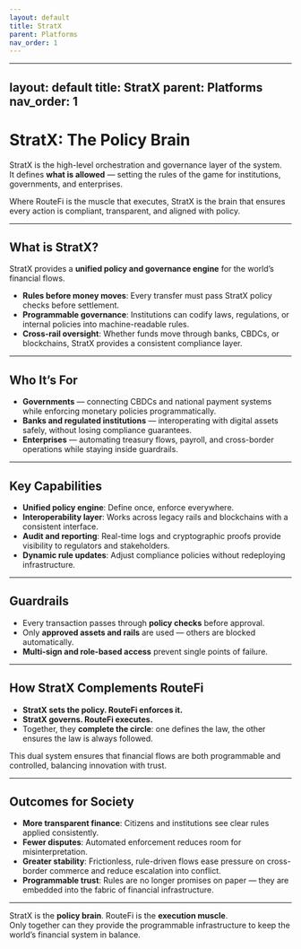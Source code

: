 ```yaml
---
layout: default
title: StratX
parent: Platforms
nav_order: 1
---
```


---
layout: default
title: StratX
parent: Platforms
nav_order: 1
---

# StratX: The Policy Brain

StratX is the high-level orchestration and governance layer of the system.  
It defines **what is allowed** — setting the rules of the game for institutions, governments, and enterprises.  

Where RouteFi is the muscle that executes, StratX is the brain that ensures every action is compliant, transparent, and aligned with policy.

---

## What is StratX?

StratX provides a **unified policy and governance engine** for the world’s financial flows.  

- **Rules before money moves**: Every transfer must pass StratX policy checks before settlement.  
- **Programmable governance**: Institutions can codify laws, regulations, or internal policies into machine-readable rules.  
- **Cross-rail oversight**: Whether funds move through banks, CBDCs, or blockchains, StratX provides a consistent compliance layer.  

---

## Who It’s For

- **Governments** — connecting CBDCs and national payment systems while enforcing monetary policies programmatically.  
- **Banks and regulated institutions** — interoperating with digital assets safely, without losing compliance guarantees.  
- **Enterprises** — automating treasury flows, payroll, and cross-border operations while staying inside guardrails.  

---

## Key Capabilities

- **Unified policy engine**: Define once, enforce everywhere.  
- **Interoperability layer**: Works across legacy rails and blockchains with a consistent interface.  
- **Audit and reporting**: Real-time logs and cryptographic proofs provide visibility to regulators and stakeholders.  
- **Dynamic rule updates**: Adjust compliance policies without redeploying infrastructure.  

---

## Guardrails

- Every transaction passes through **policy checks** before approval.  
- Only **approved assets and rails** are used — others are blocked automatically.  
- **Multi-sign and role-based access** prevent single points of failure.  

---

## How StratX Complements RouteFi

- **StratX sets the policy. RouteFi enforces it.**  
- **StratX governs. RouteFi executes.**  
- Together, they **complete the circle**: one defines the law, the other ensures the law is always followed.  

This dual system ensures that financial flows are both programmable and controlled, balancing innovation with trust.

---

## Outcomes for Society

- **More transparent finance**: Citizens and institutions see clear rules applied consistently.  
- **Fewer disputes**: Automated enforcement reduces room for misinterpretation.  
- **Greater stability**: Frictionless, rule-driven flows ease pressure on cross-border commerce and reduce escalation into conflict.  
- **Programmable trust**: Rules are no longer promises on paper — they are embedded into the fabric of financial infrastructure.

---

StratX is the **policy brain**. RouteFi is the **execution muscle**.  
Only together can they provide the programmable infrastructure to keep the world’s financial system in balance.
